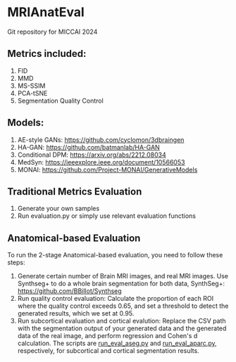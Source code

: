 # MRIAnatEval
Git repository for MICCAI 2024
## Metrics included:
1. FID
2. MMD
3. MS-SSIM
4. PCA-tSNE
5. Segmentation Quality Control

## Models:
1. AE-style GANs: https://github.com/cyclomon/3dbraingen
2. HA-GAN: https://github.com/batmanlab/HA-GAN
3. Conditional DPM: https://arxiv.org/abs/2212.08034
4. MedSyn: https://ieeexplore.ieee.org/document/10566053
5. MONAI: https://github.com/Project-MONAI/GenerativeModels

## Traditional Metrics Evaluation
1. Generate your own samples
2. Run evaluation.py or simply use relevant evaluation functions

## Anatomical-based Evaluation
To run the 2-stage Anatomical-based evaluation, you need to follow these steps:
1. Generate certain number of Brain MRI images, and real MRI images. Use Synthseg+ to do a whole brain segmentation for both data, SynthSeg+: https://github.com/BBillot/Synthseg
2. Run quality control evaluation: Calculate the proportion of each ROI where the quality control exceeds 0.65, and set a threshold to detect the generated results, which we set at 0.95.
3. Run subcortical evaluation and cortical evalution: Replace the CSV path with the segmentation output of your generated data and the generated data of the real image, and perform regression and Cohen's d calculation. The scripts are [run_eval_aseg.py](./run_eval_aseg.py) and [run_eval_aparc.py](./run_eval_aparc.py), respectively, for subcortical and cortical segmentation results.


